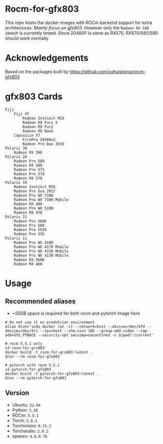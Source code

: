 # Rocm-for-gfx803

This repo hosts the docker images with ROCm backend support for extra architectures.
*Mainly focus on gfx803.*
However only the `Radeon RX 580 2048SP` is currently tested.
Since 2048SP is same as RX570, RX570/580/590 should work normally

# Acknowledgements
Based on the packages built by https://github.com/xuhuisheng/rocm-gfx803

# gfx803 Cards
    Fiji
        Fiji XT
            Radeon Instinct MI8
            Radeon R9 Fury X
            Radeon R9 Fury
            Radeon R9 Nano
        Capsaicin XT
            FirePro S9300x2
            Radeon Pro Duo 2016
    Polaris 30
        Radeon RX 590
    Polaris 20
        Radeon Pro 580
        Radeon RX 580
        Radeon Pro 575
        Radeon Pro 570
        Radeon RX 570
    Polaris 10
        Radeon Instinct MI6
        Radeon Pro Duo 2017
        Radeon Pro WX 7100
        Radeon Pro WX 7100 Mobile
        Radeon RX 480
        Radeon Pro WX 5100
        Radeon RX 470
    Polaris 21
        Radeon Pro 560X
        Radeon Pro 560
        Radeon Pro 555X
        Radeon Pro 555
    Polaris 11
        Radeon Pro WX 4100
        Radeon Pro WX 4170 Mobile
        Radeon Pro WX 4150 Mobile
        Radeon Pro WX 4130 Mobile
        Radeon RX 560D
        Radeon RX 460

# Usage

## Recommended aliases

+ ~55GB space is required for both rocm and pytorch image here

```shell
# Do not use it on produtcion environment
alias drun='sudo docker run -it --network=host --device=/dev/kfd --device=/dev/dri --ipc=host --shm-size 16G --group-add video --cap-add=SYS_PTRACE --security-opt seccomp=unconfined -v $(pwd):/current'

# rocm 5.5.1 only
cd rocm-for-grx803
docker build -t rocm-for-grx803:latest .
drun --rm rocm-for-gfx803

# pytorch with rocm 5.5.1
cd pytorch-for-gfx803
docker build -t pytorch-for-gfx803:latest .
drun --rm pytorch-for-gfx803
```

## Version
+ Ubuntu: `22.04`
+ Python: `3.10`
+ ROCm: `5.5.1`
+ Torch: `2.0.1`
+ Torchvision: `0.15.2`
+ Torchaudio: `2.0.2`
+ opencv: `4.8.0.76`